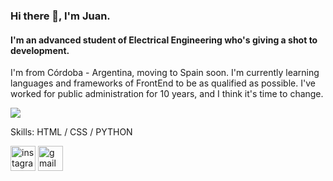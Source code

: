 ### Hi there 👋, I'm Juan.
#### I'm an advanced student of Electrical Engineering who's giving a shot to development.
I'm from Córdoba - Argentina, moving to Spain soon.
I'm currently learning languages and frameworks of FrontEnd to be as qualified as possible.
I've worked for public administration for 10 years, and I think it's time to change.

[<img src='https://gifdb.com/images/high/programming-coding-digital-marketing-b63zccx04i4luhh9.gif'>](https://gifdb.com/images/high/programming-coding-digital-marketing-b63zccx04i4luhh9.webp)

Skills: HTML / CSS / PYTHON



[<img src='https://cdn.jsdelivr.net/npm/simple-icons@3.0.1/icons/instagram.svg' alt='instagram' height='40'>](https://www.instagram.com/peronajuan/)  [<img src='https://cdn.jsdelivr.net/npm/simple-icons@3.0.1/icons/gmail.svg' alt='gmail' height='40'>](juanjoseperona@gmail.com)  

